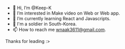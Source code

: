 - 👋 Hi, I’m @Keep-K
- 👀 I’m interested in Make video on Web or Web app.
- 🌱 I’m currently learning React and Javascripts.
- 🎠 I'm a soldier in South-Korea.
- 📫 How to reach me wnaak3611@gmail.com.

Thanks for leading :>

<!---
Keep-K/Keep-K is a ✨ special ✨ repository because its `README.md` (this file) appears on your GitHub profile.
You can click the Preview link to take a look at your changes.
--->
